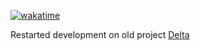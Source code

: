 [![wakatime](https://wakatime.com/badge/user/018d2c2d-37cc-4325-8110-1422037414b0/project/018d2c37-68fa-4e9c-914f-23ba1c37e0df.svg)](https://wakatime.com/badge/user/018d2c2d-37cc-4325-8110-1422037414b0/project/018d2c37-68fa-4e9c-914f-23ba1c37e0df)

Restarted development on old project [Delta](https://github.com/DefinitelyNotSimon13/Delta---Advanced-Personal-Project-Managment)
